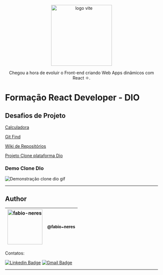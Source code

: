 <div align="center">
  <figure>
    <img src="https://user-images.githubusercontent.com/50967217/209584097-02208abf-7947-429b-9dbb-cd410bcd27b0.png"  width="200px;" alt="logo vite">
  </figure>
  <p> Chegou a hora de evoluir o Front-end criando Web Apps dinâmicos com React ⚛.</p>
</div>

# Formação React Developer - DIO

## Desafios de Projeto

[Calculadora](https://github.com/neresfabio/formacao-react-developer/tree/main/calculadora-app-react)

[Git Find](https://github.com/neresfabio/formacao-react-developer/tree/main/consumindo-api-github/gitfind)

[Wiki de Repositórios](https://github.com/neresfabio/formacao-react-developer/tree/main/criando-wik-repositorio/reportwebvitals)

[Projeto Clone plataforma Dio](https://github.com/neresfabio/formacao-react-developer/tree/main/dio-clone)

### Demo Clone DIo

![Demonstração clone dio gif](https://github.com/neresfabio/formacao-react-developer/blob/main/lixo/demo-01.gif)

***
## Author

| [<img alt="fabio-neres" src="https://github.com/neresfabio.png?size=115" width="115">](https://github.com/neresfabio) | [<sub>@fabio-neres</sub>](https://github.com/neresfabio) |
| :---: |:---:|

Contatos:

[![Linkedin Badge](https://img.shields.io/badge/-Fabio-blue?style=flat-square&logo=Linkedin&logoColor=white&link=https://www.linkedin.com/in/fabioneresdejesus/)](https://www.linkedin.com/in/fabioneresdejesus/)
[![Gmail Badge](https://img.shields.io/badge/-neresfjcomunic@gmail.com-c14438?style=flat-square&logo=Gmail&logoColor=white&link=mailto:neresfjcomunic@gmail.com)](mailto:neresfjcomunic@gmail.com)
<hr>
